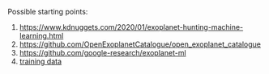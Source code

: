 Possible starting points:

1. https://www.kdnuggets.com/2020/01/exoplanet-hunting-machine-learning.html
1. https://github.com/OpenExoplanetCatalogue/open_exoplanet_catalogue
1. https://github.com/google-research/exoplanet-ml
1. [training data](https://www.kaggle.com/keplersmachines/kepler-labelled-time-series-data)


